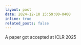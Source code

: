 ```yaml
---
layout: post
date: 2024-12-10 15:59:00-0400
inline: true
related_posts: false
---
```


A paper got accepted at ICLR 2025